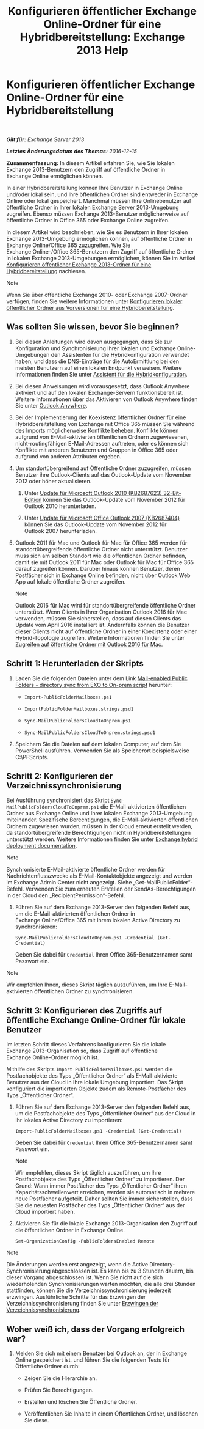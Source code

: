 ﻿---
title: 'Konfigurieren öffentlicher Exchange Online-Ordner für eine Hybridbereitstellung: Exchange 2013 Help'
TOCTitle: Konfigurieren öffentlicher Exchange Online-Ordner für eine Hybridbereitstellung
ms:assetid: d979edb3-967b-4431-8beb-0c236bf7f56d
ms:mtpsurl: https://technet.microsoft.com/de-de/library/Mt729076(v=EXCHG.150)
ms:contentKeyID: 72778039
ms.date: 04/24/2018
mtps_version: v=EXCHG.150
ms.translationtype: HT
---

# Konfigurieren öffentlicher Exchange Online-Ordner für eine Hybridbereitstellung

 

_**Gilt für:** Exchange Server 2013_

_**Letztes Änderungsdatum des Themas:** 2016-12-15_

**Zusammenfassung:**  In diesem Artikel erfahren Sie, wie Sie lokalen Exchange 2013-Benutzern den Zugriff auf öffentliche Ordner in Exchange Online ermöglichen können.

In einer Hybridbereitstellung können Ihre Benutzer in Exchange Online und/oder lokal sein, und Ihre öffentlichen Ordner sind entweder in Exchange Online oder lokal gespeichert. Manchmal müssen Ihre Onlinebenutzer auf öffentliche Ordner in Ihrer lokalen Exchange Server 2013-Umgebung zugreifen. Ebenso müssen Exchange 2013-Benutzer möglicherweise auf öffentliche Ordner in Office 365 oder Exchange Online zugreifen.

In diesem Artikel wird beschrieben, wie Sie es Benutzern in Ihrer lokalen Exchange 2013-Umgebung ermöglichen können, auf öffentliche Ordner in Exchange Online/Office 365 zuzugreifen. Wie Sie Exchange Online-/Office 365-Benutzern den Zugriff auf öffentliche Ordner in lokalen Exchange 2013-Umgebungen ermöglichen, können Sie im Artikel [Konfigurieren öffentlicher Exchange 2013-Ordner für eine Hybridbereitstellung](configure-exchange-2013-public-folders-for-a-hybrid-deployment-exchange-2013-help.md) nachlesen.


> [!NOTE]
> Wenn Sie über öffentliche Exchange 2010- oder Exchange 2007-Ordner verfügen, finden Sie weitere Informationen unter <A href="configure-legacy-on-premises-public-folders-for-a-hybrid-deployment-exchange-2013-help.md">Konfigurieren lokaler öffentlicher Ordner aus Vorversionen für eine Hybridbereitstellung</A>.



## Was sollten Sie wissen, bevor Sie beginnen?

1.  Bei diesen Anleitungen wird davon ausgegangen, dass Sie zur Konfiguration und Synchronisierung Ihrer lokalen und Exchange Online-Umgebungen den Assistenten für die Hybridkonfiguration verwendet haben, und dass die DNS-Einträge für die AutoErmittlung bei den meisten Benutzern auf einen lokalen Endpunkt verweisen. Weitere Informationen finden Sie unter [Assistent für die Hybridkonfiguration](https://technet.microsoft.com/de-de/library/hh529921\(v=exchg.150\)).

2.  Bei diesen Anweisungen wird vorausgesetzt, dass Outlook Anywhere aktiviert und auf den lokalen Exchange-Servern funktionsbereit ist. Weitere Informationen über das Aktivieren von Outlook Anywhere finden Sie unter [Outlook Anywhere](outlook-anywhere-exchange-2013-help.md).

3.  Bei der Implementierung der Koexistenz öffentlicher Ordner für eine Hybridbereitstellung von Exchange mit Office 365 müssen Sie während des Imports möglicherweise Konflikte beheben. Konflikte können aufgrund von E-Mail-aktivierten öffentlichen Ordnern zugewiesenen, nicht-routingfähigen E-Mail-Adressen auftreten, oder es können sich Konflikte mit anderen Benutzern und Gruppen in Office 365 oder aufgrund von anderen Attributen ergeben.

4.  Um standortübergreifend auf Öffentliche Ordner zuzugreifen, müssen Benutzer ihre Outlook-Clients auf das Outlook-Update vom November 2012 oder höher aktualisieren.
    
    1.  Unter [Update für Microsoft Outlook 2010 (KB2687623) 32-Bit-Edition](https://www.microsoft.com/de-de/download/details.aspx?id=35702) können Sie das Outlook-Update vom November 2012 für Outlook 2010 herunterladen.
    
    2.  Unter [Update für Microsoft Office Outlook 2007 (KB2687404)](https://www.microsoft.com/de-de/download/details.aspx?id=35718) können Sie das Outlook-Update vom November 2012 für Outlook 2007 herunterladen.

5.  Outlook 2011 für Mac und Outlook für Mac für Office 365 werden für standortübergreifende öffentliche Ordner nicht unterstützt. Benutzer muss sich am selben Standort wie die öffentlichen Ordner befinden, damit sie mit Outlook 2011 für Mac oder Outlook für Mac für Office 365 darauf zugreifen können. Darüber hinaus können Benutzer, deren Postfächer sich in Exchange Online befinden, nicht über Outlook Web App auf lokale öffentliche Ordner zugreifen.
    

    > [!NOTE]
    > Outlook&nbsp;2016&nbsp;für&nbsp;Mac wird für standortübergreifende öffentliche Ordner unterstützt. Wenn Clients in Ihrer Organisation Outlook&nbsp;2016&nbsp;für&nbsp;Mac verwenden, müssen Sie sicherstellen, dass auf diesen Clients das Update vom April&nbsp;2016 installiert ist. Andernfalls können die Benutzer dieser Clients nicht auf öffentliche Ordner in einer Koexistenz oder einer Hybrid-Topologie zugreifen. Weitere Informationen finden Sie unter <A href="accessing-public-folders-with-outlook-2016-for-mac-exchange-2013-help.md">Zugreifen auf öffentliche Ordner mit Outlook&nbsp;2016&nbsp;für&nbsp;Mac</A>.



## Schritt 1: Herunterladen der Skripts

1.  Laden Sie die folgenden Dateien unter dem Link [Mail-enabled Public Folders - directory sync from EXO to On-prem script](https://go.microsoft.com/fwlink/p/?linkid=797795) herunter:
    
      - `Import-PublicFolderMailboxes.ps1`
    
      - `ImportPublicFolderMailboxes.strings.psd1`
    
      - `Sync-MailPublicFoldersCloudToOnprem.ps1`
    
      - `Sync-MailPublicFoldersCloudToOnprem.strings.psd1`

2.  Speichern Sie die Dateien auf dem lokalen Computer, auf dem Sie PowerShell ausführen. Verwenden Sie als Speicherort beispielsweise C:\\PFScripts.

## Schritt 2: Konfigurieren der Verzeichnissynchronisierung

Bei Ausführung synchronisiert das Skript `Sync-MailPublicFoldersCloudToOnprem.ps1` die E-Mail-aktivierten öffentlichen Ordner aus Exchange Online und Ihrer lokalen Exchange 2013-Umgebung miteinander. Spezifische Berechtigungen, die E-Mail-aktivierten öffentlichen Ordnern zugewiesen wurden, müssen in der Cloud erneut erstellt werden, da standortübergreifende Berechtigungen nicht in Hybridbereitstellungen unterstützt werden. Weitere Informationen finden Sie unter [Exchange hybrid deployment documentation](https://technet.microsoft.com/de-de/59e32000-4fcf-417f-a491-f1d8f9aeef9b\(exchg.150\)#doc).


> [!NOTE]
> Synchronisierte E-Mail-aktivierte öffentliche Ordner werden für Nachrichtenflusszwecke als E-Mail-Kontaktobjekte angezeigt und werden im Exchange Admin Center nicht angezeigt. Siehe „Get-MailPublicFolder“-Befehl. Verwenden Sie zum erneuten Erstellen der SendAs-Berechtigungen in der Cloud den „RecipientPermission“-Befehl.



1.  Führen Sie auf dem Exchange 2013-Server den folgenden Befehl aus, um die E-Mail-aktivierten öffentlichen Ordner in Exchange Online/Office 365 mit Ihrem lokalen Active Directory zu synchronisieren:
    
        Sync-MailPublicFoldersCloudToOnprem.ps1 -Credential (Get-Credential)
    
    Geben Sie dabei für `Credential` Ihren Office 365-Benutzernamen samt Passwort ein.


> [!NOTE]
> Wir empfehlen Ihnen, dieses Skript täglich auszuführen, um Ihre E-Mail-aktivierten öffentlichen Ordner zu synchronisieren.



## Schritt 3: Konfigurieren des Zugriffs auf öffentliche Exchange Online-Ordner für lokale Benutzer

Im letzten Schritt dieses Verfahrens konfigurieren Sie die lokale Exchange 2013-Organisation so, dass Zugriff auf öffentliche Exchange Online-Ordner möglich ist.

Mithilfe des Skripts `Import-PublicFolderMailboxes.ps1` werden die Postfachobjekte des Typs „Öffentlicher Ordner“ als E-Mail-aktivierte Benutzer aus der Cloud in Ihre lokale Umgebung importiert. Das Skript konfiguriert die importierten Objekte zudem als Remote-Postfächer des Typs „Öffentlicher Ordner“.

1.  Führen Sie auf dem Exchange 2013-Server den folgenden Befehl aus, um die Postfachobjekte des Typs „Öffentlicher Ordner“ aus der Cloud in Ihr lokales Active Directory zu importieren:
    
        Import-PublicFolderMailboxes.ps1 -Credential (Get-Credential)
    
    Geben Sie dabei für `Credential` Ihren Office 365-Benutzernamen samt Passwort ein.
    

    > [!NOTE]
    > Wir empfehlen, dieses Skript täglich auszuführen, um Ihre Postfachobjekte des Typs „Öffentlicher Ordner“ zu importieren. Der Grund: Wann immer Postfächer des Typs „Öffentlicher Ordner“ ihren Kapazitätsschwellenwert erreichen, werden sie automatisch in mehrere neue Postfächer aufgeteilt. Daher sollten Sie immer sicherstellen, dass Sie die neuesten Postfächer des Typs „Öffentlicher Ordner“ aus der Cloud importiert haben.



2.  Aktivieren Sie für die lokale Exchange 2013-Organisation den Zugriff auf die öffentlichen Ordner in Exchange Online.
    
        Set-OrganizationConfig -PublicFoldersEnabled Remote


> [!NOTE]
> Die Änderungen werden erst angezeigt, wenn die Active Directory-Synchronisierung abgeschlossen ist. Es kann bis zu 3&nbsp;Stunden dauern, bis dieser Vorgang abgeschlossen ist. Wenn Sie nicht auf die sich wiederholenden Synchronisierungen warten möchten, die alle drei Stunden stattfinden, können Sie die Verzeichnissynchronisierung jederzeit erzwingen. Ausführliche Schritte für das Erzwingen der Verzeichnissynchronisierung finden Sie unter <A href="http://technet.microsoft.com/de-de/library/jj151771.aspx">Erzwingen der Verzeichnissynchronisierung</A>.



## Woher weiß ich, dass der Vorgang erfolgreich war?

1.  Melden Sie sich mit einem Benutzer bei Outlook an, der in Exchange Online gespeichert ist, und führen Sie die folgenden Tests für Öffentliche Ordner durch:
    
      - Zeigen Sie die Hierarchie an.
    
      - Prüfen Sie Berechtigungen.
    
      - Erstellen und löschen Sie Öffentliche Ordner.
    
      - Veröffentlichen Sie Inhalte in einem Öffentlichen Ordner, und löschen Sie diese.

